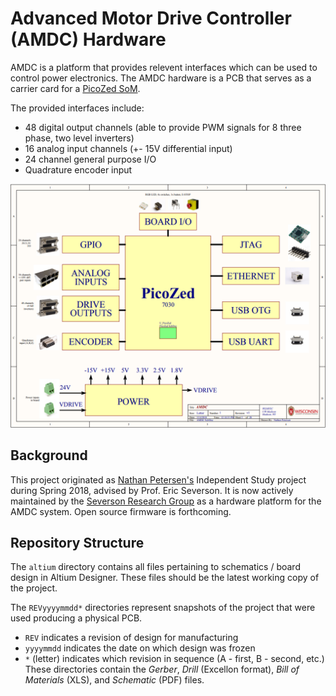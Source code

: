 # Advanced Motor Drive Controller (AMDC) Hardware

AMDC is a platform that provides relevent interfaces which can be used to control power electronics. The AMDC hardware is a PCB that serves as a carrier card for a [PicoZed SoM](http://zedboard.org/product/picozed).

The provided interfaces include:
- 48 digital output channels (able to provide PWM signals for 8 three phase, two level inverters)
- 16 analog input channels (+- 15V differential input)
- 24 channel general purpose I/O
- Quadrature encoder input

![AMDC Block Diagram](amdc-block-diagram.png?raw=true "AMDC Block Diagram")

## Background

This project originated as [Nathan Petersen's](https://github.com/npetersen2) Independent Study project during Spring 2018, advised by Prof. Eric Severson. It is now actively maintained by the [Severson Research Group](http://severson.wempec.wisc.edu/) as a hardware platform for the AMDC system. Open source firmware is forthcoming. 

## Repository Structure

The `altium` directory contains all files pertaining to schematics / board design in Altium Designer. These files should be the latest working copy of the project.

The `REVyyyymmdd*` directories represent snapshots of the project that were used producing a physical PCB.
- `REV` indicates a revision of design for manufacturing
- `yyyymmdd` indicates the date on which design was frozen
- `*` (letter) indicates which revision in sequence (A - first, B - second, etc.)
These directories contain the *Gerber*, *Drill* (Excellon format), *Bill of Materials* (XLS), and *Schematic* (PDF) files.
